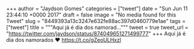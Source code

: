 
+++
author = "Jaydson Gomes"
categories = ["tweet"]
date = "Sun Jun 11 23:44:10 +0000 2017"
draft = false
image = "No media found for this Tweet"
slug = "8449393a13c3247e632fe88ac397d0460779e1ae"
tags = ["tweet"]
title = """Aqui já é dia dos namorad..."""
tweet = true
tweet_url = "https://twitter.com/jaydson/status/874049651271499777"
+++
Aqui já é dia dos namorados ❤️ https://t.co/gZeoULHxzl
